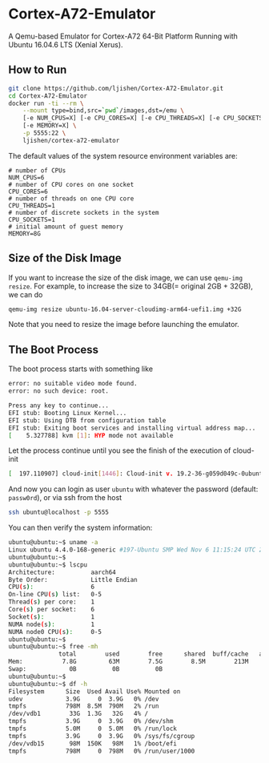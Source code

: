 # Cortex-A72-Emulator
A Qemu-based Emulator for Cortex-A72 64-Bit Platform Running with Ubuntu 16.04.6 LTS (Xenial Xerus).


## How to Run

```bash
git clone https://github.com/ljishen/Cortex-A72-Emulator.git
cd Cortex-A72-Emulator
docker run -ti --rm \
    --mount type=bind,src=`pwd`/images,dst=/emu \
    [-e NUM_CPUS=X] [-e CPU_CORES=X] [-e CPU_THREADS=X] [-e CPU_SOCKETS=X] \
    [-e MEMORY=X] \
    -p 5555:22 \
    ljishen/cortex-a72-emulator
```

The default values of the system resource environment variables are:

```
# number of CPUs
NUM_CPUS=6
# number of CPU cores on one socket
CPU_CORES=6
# number of threads on one CPU core
CPU_THREADS=1
# number of discrete sockets in the system
CPU_SOCKETS=1
# initial amount of guest memory
MEMORY=8G
```


## Size of the Disk Image

If you want to increase the size of the disk image, we can use `qemu-img resize`. For example, to increase the size to 34GB(= original 2GB + 32GB), we can do

```bash
qemu-img resize ubuntu-16.04-server-cloudimg-arm64-uefi1.img +32G
```

Note that you need to resize the image before launching the emulator.


## The Boot Process

The boot process starts with something like

```bash
error: no suitable video mode found.
error: no such device: root.

Press any key to continue...
EFI stub: Booting Linux Kernel...
EFI stub: Using DTB from configuration table
EFI stub: Exiting boot services and installing virtual address map...
[    5.327788] kvm [1]: HYP mode not available
```

Let the process continue until you see the finish of the execution of cloud-init
```bash
[  197.110907] cloud-init[1446]: Cloud-init v. 19.2-36-g059d049c-0ubuntu2~16.04.1 finished at Fri, 15 Nov 2019 05:14:37 +0000. Datasource DataSourceNoCloud [seed=/dev/vda][dsmode=net].  Up 196.72 seconds
```

And now you can login as user `ubuntu` with whatever the password (default: `passw0rd`), or via ssh from the host

```bash
ssh ubuntu@localhost -p 5555
```

You can then verify the system information:

```bash
ubuntu@ubuntu:~$ uname -a
Linux ubuntu 4.4.0-168-generic #197-Ubuntu SMP Wed Nov 6 11:15:24 UTC 2019 aarch64 aarch64 aarch64 GNU/Linux
ubuntu@ubuntu:~$
ubuntu@ubuntu:~$ lscpu
Architecture:          aarch64
Byte Order:            Little Endian
CPU(s):                6
On-line CPU(s) list:   0-5
Thread(s) per core:    1
Core(s) per socket:    6
Socket(s):             1
NUMA node(s):          1
NUMA node0 CPU(s):     0-5
ubuntu@ubuntu:~$
ubuntu@ubuntu:~$ free -mh
              total        used        free      shared  buff/cache   available
Mem:           7.8G         63M        7.5G        8.5M        213M        7.6G
Swap:            0B          0B          0B
ubuntu@ubuntu:~$
ubuntu@ubuntu:~$ df -h
Filesystem      Size  Used Avail Use% Mounted on
udev            3.9G     0  3.9G   0% /dev
tmpfs           798M  8.5M  790M   2% /run
/dev/vdb1        33G  1.3G   32G   4% /
tmpfs           3.9G     0  3.9G   0% /dev/shm
tmpfs           5.0M     0  5.0M   0% /run/lock
tmpfs           3.9G     0  3.9G   0% /sys/fs/cgroup
/dev/vdb15       98M  150K   98M   1% /boot/efi
tmpfs           798M     0  798M   0% /run/user/1000
```
